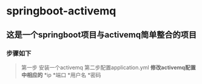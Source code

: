 # springboot-activemq
## 这是一个springboot项目与activemq简单整合的项目
### 步骤如下
>第一步 安装一个activemq
>第二步配置application.yml
**修改activemq配置中相应的**
*ip
*端口
*用户名
*密码


